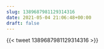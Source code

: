 ```yaml
---
slug: 1389687981129314316
date: 2021-05-04 21:06:48+00:00
draft: false
---
```


{{< tweet 1389687981129314316 >}}
